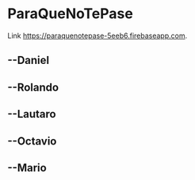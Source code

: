 # ParaQueNoTePase
Link https://paraquenotepase-5eeb6.firebaseapp.com.


--Daniel
--------
--Rolando
--------
--Lautaro
--------
--Octavio
--------
--Mario
--------